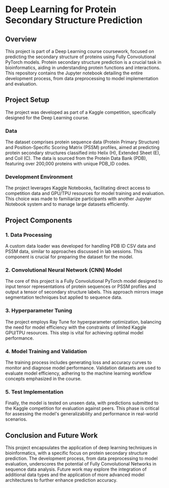 # Deep Learning for Protein Secondary Structure Prediction

## Overview
This project is part of a Deep Learning course coursework, focused on predicting the secondary structure of proteins using Fully Convolutional PyTorch models. Protein secondary structure prediction is a crucial task in bioinformatics, aiding in understanding protein functions and interactions. This repository contains the Jupyter notebook detailing the entire development process, from data preprocessing to model implementation and evaluation.

## Project Setup
The project was developed as part of a Kaggle competition, specifically designed for the Deep Learning course. 

### Data
The dataset comprises protein sequence data (Protein Primary Structure) and Position-Specific Scoring Matrix (PSSM) profiles, aimed at predicting protein secondary structures classified into Helix (H), Extended Sheet (E), and Coil (C). The data is sourced from the Protein Data Bank (PDB), featuring over 200,000 proteins with unique PDB_ID codes.

### Development Environment
The project leverages Kaggle Notebooks, facilitating direct access to competition data and GPU/TPU resources for model training and evaluation. This choice was made to familiarize participants with another Jupyter Notebook system and to manage large datasets efficiently.

## Project Components

### 1. Data Processing
A custom data loader was developed for handling PDB ID CSV data and PSSM data, similar to approaches discussed in lab sessions. This component is crucial for preparing the dataset for the model.

### 2. Convolutional Neural Network (CNN) Model
The core of this project is a Fully Convolutional PyTorch model designed to input tensor representations of protein sequences or PSSM profiles and output a tensor of secondary structure labels. This approach mirrors image segmentation techniques but applied to sequence data.

### 3. Hyperparameter Tuning
The project employs Ray Tune for hyperparameter optimization, balancing the need for model efficiency with the constraints of limited Kaggle GPU/TPU resources. This step is vital for achieving optimal model performance.

### 4. Model Training and Validation
The training process includes generating loss and accuracy curves to monitor and diagnose model performance. Validation datasets are used to evaluate model efficiency, adhering to the machine learning workflow concepts emphasized in the course.

### 5. Test Implementation
Finally, the model is tested on unseen data, with predictions submitted to the Kaggle competition for evaluation against peers. This phase is critical for assessing the model's generalizability and performance in real-world scenarios.

## Conclusion and Future Work
This project encapsulates the application of deep learning techniques in bioinformatics, with a specific focus on protein secondary structure prediction. The development process, from data preprocessing to model evaluation, underscores the potential of Fully Convolutional Networks in sequence data analysis. Future work may explore the integration of additional data types and the application of more advanced model architectures to further enhance prediction accuracy.
